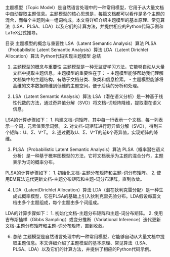 主题模型（Topic Model）是自然语言处理中的一种常用模型，它用于从大量文档中自动提取主题信息。主题模型的核心思想是，每篇文档都可以看作是多个主题的混合，而每个主题则由一组词构成。本文将详细介绍主题模型的基本原理、常见算法（LSA、PLSA、LDA）以及它们的计算方法，并提供相应的Python代码示例和LaTeX公式推导。

目录
主题模型的概念与重要性
LSA（Latent Semantic Analysis）算法
PLSA（Probabilistic Latent Semantic Analysis）算法
LDA（Latent Dirichlet Allocation）算法
Python代码实现主题模型
总结
1. 主题模型的概念与重要性
主题模型是一种无监督学习方法，它能够自动从大量文档中提取主题信息。主题模型的重要性在于： - 主题模型能够帮助我们理解文档集中的主题结构，有助于文档分类、聚类和信息检索。 - 主题模型能够将高维的文本数据降维到低维的主题空间，便于后续的分析和处理。

2. LSA（Latent Semantic Analysis）算法
LSA（潜在语义分析）是一种基于线性代数的方法，通过奇异值分解（SVD）将文档-词矩阵降维，提取潜在语义信息。

LSA的计算步骤如下： 1. 构建文档-词矩阵，其中每一行表示一个文档，每一列表示一个词，元素值表示词频。 2. 对文档-词矩阵进行奇异值分解（SVD），得到三个矩阵：U、Σ、V^T。 3. 通过截取U、Σ、V^T的前k个奇异值，实现矩阵的降维。

3. PLSA（Probabilistic Latent Semantic Analysis）算法
PLSA（概率潜在语义分析）是一种基于概率图模型的方法，它将文档表示为主题的混合分布，主题表示为词的概率分布。

PLSA的计算步骤如下： 1. 初始化文档-主题分布矩阵和主题-词分布矩阵。 2. 使用EM算法迭代更新文档-主题分布矩阵和主题-词分布矩阵，直到收敛。

4. LDA（LatentDirichlet Allocation）算法
LDA（潜在狄利克雷分配）是一种生成式概率模型，它在PLSA的基础上引入狄利克雷先验分布。LDA假设每篇文档由多个主题组成，每个主题由多个词组成。

LDA的计算步骤如下： 1. 初始化文档-主题分布矩阵和主题-词分布矩阵。 2. 使用吉布斯抽样（Gibbs Sampling）或变分推断（Variational Inference）迭代更新文档-主题分布矩阵和主题-词分布矩阵，直到收敛。

6. 总结
主题模型是自然语言处理中的一种常用模型，它能够自动从大量文档中提取主题信息。本文详细介绍了主题模型的基本原理、常见算法（LSA、PLSA、LDA）以及它们的计算方法，并提供了相应的Python代码示例。